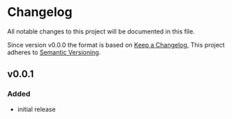 # Changelog

All notable changes to this project will be documented in this file.

Since version v0.0.0 the format is based on [Keep a Changelog](https://keepachangelog.com/en/1.0.0/),
This project adheres to [Semantic Versioning](https://semver.org/spec/v2.0.0.html).

## v0.0.1

### Added

- initial release
